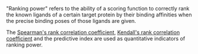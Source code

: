 "Ranking power" refers to the ability of a scoring function to correctly rank the known ligands of a certain target protein by their binding affinities when the precise binding poses of those ligands are given.

The [Spearman's rank correlation coefficient](https://en.wikipedia.org/wiki/Spearman%27s_rank_correlation_coefficient), [Kendall's rank correlation coefficient](https://en.wikipedia.org/wiki/Kendall_rank_correlation_coefficient) and the predictive index are used as quantitative indicators of ranking power.